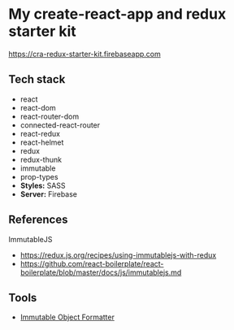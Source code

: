 # My create-react-app and redux starter kit

https://cra-redux-starter-kit.firebaseapp.com

## Tech stack

- react
- react-dom
- react-router-dom
- connected-react-router
- react-redux
- react-helmet
- redux
- redux-thunk
- immutable
- prop-types
- **Styles:** SASS
- **Server:** Firebase

## References

ImmutableJS

- https://redux.js.org/recipes/using-immutablejs-with-redux
- https://github.com/react-boilerplate/react-boilerplate/blob/master/docs/js/immutablejs.md

## Tools

- [Immutable Object Formatter](https://chrome.google.com/webstore/detail/immutablejs-object-format/hgldghadipiblonfkkicmgcbbijnpeog)
